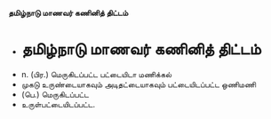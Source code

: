**தமிழ்நாடு மாணவர் கணினித் திட்டம்**
- # தமிழ்நாடு மாணவர் கணினித் திட்டம்
- n. (பிர.) மெருகிடப்பட்ட பட்டையிடா மணிக்கல்
- முகடு உருண்டையாகவும் அடிதட்டையாகவும் பட்டையிடப்பட்ட ஒணிமணி
- (பெ.) மெருகிடப்பட்ட
- உருள்பட்டையிடப்பட்ட.

